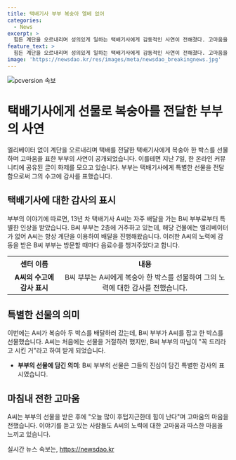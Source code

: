 ```yaml
---
title: 택배기사 부부 복숭아 엘베 없어
categories:
  - News
excerpt: >
  힘든 계단을 오르내리며 성의있게 일하는 택배기사에게 감동적인 사연이 전해졌다. 고마움을 전하고 싶은 마음에 복숭아 한 박스를 선물한 부부의 이야기가 네티즌들의 이목을 사로잡고 있다. 13년 차 택배기사 A씨는 늘 계단을 이용해 배달을 하던 중, 받는 이 없는 복숭아 두 박스를 건네받았다. 마음이 후텁지근한 가운데도 힘을 낸다는 A씨의 이야기가 따끈따끈한 이슈로 떠올라 사람들의 관심을 끌고 있다.
feature_text: >
  힘든 계단을 오르내리며 성의있게 일하는 택배기사에게 감동적인 사연이 전해졌다. 고마움을 전하고 싶은 마음에 복숭아 한 박스를 선물한 부부의 이야기가 네티즌들의 이목을 사로잡고 있다. 13년 차 택배기사 A씨는 늘 계단을 이용해 배달을 하던 중, 받는 이 없는 복숭아 두 박스를 건네받았다. 마음이 후텁지근한 가운데도 힘을 낸다는 A씨의 이야기가 따끈따끈한 이슈로 떠올라 사람들의 관심을 끌고 있다.
image: 'https://newsdao.kr/res/images/meta/newsdao_breakingnews.jpg'
---
```


<p><img src="https://newsdao.kr/res/images/meta/newsdao_breakingnews.jpg" alt="pcversion 속보" /></p>

<h1>택배기사에게 선물로 복숭아를 전달한 부부의 사연</h1>

<p data-ke-size="size16">엘리베이터 없이 계단을 오르내리며 택배를 전달한 택배기사에게 복숭아 한 박스를 선물하며 고마움을 표한 부부의 사연이 공개되었습니다. 이를테면 지난 7일, 한 온라인 커뮤니티에 공유된 글이 화제를 모으고 있습니다. 부부는 택배기사에게 특별한 선물을 전달함으로써 그의 수고에 감사를 표했습니다.</p>

<h2 data-ke-size="size26">택배기사에 대한 감사의 표시</h2>

<p data-ke-size="size16">부부의 이야기에 따르면, 13년 차 택배기사 A씨는 자주 배달을 가는 B씨 부부로부터 특별한 인상을 받았습니다. B씨 부부는 2층에 거주하고 있는데, 해당 건물에는 엘리베이터가 없어 A씨는 항상 계단을 이용하여 배달을 진행해왔습니다. 이러한 A씨의 노력에 감동을 받은 B씨 부부는 방문할 때마다 음료수를 챙겨주었다고 합니다.</p>

<table>
  <tr>
    <th><b>센터 이름</b></th>
    <th><b>내용</b></th>
  </tr>
  <tr>
    <td style="text-align: center; height: 17px;"><b>A씨의 수고에 감사 표시</b></td>
    <td style="text-align: center; height: 17px;">B씨 부부는 A씨에게 복숭아 한 박스를 선물하여 그의 노력에 대한 감사를 전했습니다.</td>
  </tr>
</table>

<h2 data-ke-size="size26">특별한 선물의 의미</h2>

<p data-ke-size="size16">이번에는 A씨가 복숭아 두 박스를 배달하러 갔는데, B씨 부부가 A씨를 잡고 한 박스를 선물했습니다. A씨는 처음에는 선물을 거절하려 했지만, B씨 부부의 따님이 "꼭 드리라고 시킨 거"라고 하여 받게 되었습니다.</p>

<ul>
  <li><b>부부의 선물에 담긴 의미</b>: B씨 부부의 선물은 그들의 진심이 담긴 특별한 감사의 표시였습니다.</li>
</ul>

<h2 data-ke-size="size26">마침내 전한 고마움</h2>

<p data-ke-size="size16">A씨는 부부의 선물을 받은 후에 "오늘 많이 후텁지근한데 힘이 난다"며 고마움의 마음을 전했습니다. 이야기를 듣고 있는 사람들도 A씨의 노력에 대한 고마움과 따스한 마음을 느끼고 있습니다.</p>
실시간 뉴스 속보는, <a href="https://newsdao.kr" rel="dofollow">https://newsdao.kr</a>


